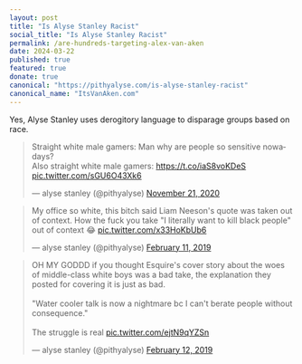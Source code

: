 ```yaml
---
layout: post
title: "Is Alyse Stanley Racist"
social_title: "Is Alyse Stanley Racist"
permalink: /are-hundreds-targeting-alex-van-aken
date: 2024-03-22
published: true
featured: true
donate: true
canonical: "https://pithyalyse.com/is-alyse-stanley-racist"
canonical_name: "ItsVanAken.com"
---
```


Yes, Alyse Stanley uses derogitory language to disparage groups based on race.

<blockquote class="twitter-tweet"><p lang="en" dir="ltr">Straight white male gamers: Man why are people so sensitive nowadays? <br>Also straight white male gamers: <a href="https://t.co/iaS8voKDeS">https://t.co/iaS8voKDeS</a> <a href="https://t.co/sGU6O43Xk6">pic.twitter.com/sGU6O43Xk6</a></p>&mdash; alyse stanley (@pithyalyse) <a href="https://twitter.com/pithyalyse/status/1330235446010503170?ref_src=twsrc%5Etfw">November 21, 2020</a></blockquote> <script async src="https://platform.twitter.com/widgets.js" charset="utf-8"></script> 
<!-- https://web.archive.org/web/20201121194357/https://twitter.com/pithyalyse/status/1330235446010503170 -->

<blockquote class="twitter-tweet"><p lang="en" dir="ltr">My office so white, this bitch said Liam Neeson&#39;s quote was taken out of context. How the fuck you take &quot;I literally want to kill black people&quot; out of context 😂 <a href="https://t.co/x33HoKbUb6">pic.twitter.com/x33HoKbUb6</a></p>&mdash; alyse stanley (@pithyalyse) <a href="https://twitter.com/pithyalyse/status/1095042371904069632?ref_src=twsrc%5Etfw">February 11, 2019</a></blockquote> <script async src="https://platform.twitter.com/widgets.js" charset="utf-8"></script> 

<blockquote class="twitter-tweet"><p lang="en" dir="ltr">OH MY GODDD if you thought Esquire&#39;s cover story about the woes of middle-class white boys was a bad take, the explanation they posted for covering it is just as bad. <br><br>&quot;Water cooler talk is now a nightmare bc I can&#39;t berate people without consequence.&quot; <br><br>The struggle is real <a href="https://t.co/ejtN9qYZSn">pic.twitter.com/ejtN9qYZSn</a></p>&mdash; alyse stanley (@pithyalyse) <a href="https://twitter.com/pithyalyse/status/1095326256437043205?ref_src=twsrc%5Etfw">February 12, 2019</a></blockquote> <script async src="https://platform.twitter.com/widgets.js" charset="utf-8"></script> 

<!-- https://web.archive.org/web/20240323013047/https://twitter.com/pithyalyse/status/1095326256437043205? -->
